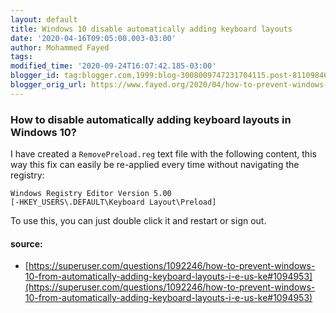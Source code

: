 ```yaml
---
layout: default
title: Windows 10 disable automatically adding keyboard layouts
date: '2020-04-16T09:05:00.003-03:00'
author: Mohammed Fayed
tags:
modified_time: '2020-09-24T16:07:42.185-03:00'
blogger_id: tag:blogger.com,1999:blog-3008009747231704115.post-8110984644406192510
blogger_orig_url: https://www.fayed.org/2020/04/how-to-prevent-windows-10-from.html
---
```


 ### How to disable automatically adding keyboard layouts in Windows 10?

 I have created a `RemovePreload.reg` text file with the following content, this way this fix can easily be re-applied every time without navigating the registry:
 
 ```
Windows Registry Editor Version 5.00
[-HKEY_USERS\.DEFAULT\Keyboard Layout\Preload] 
 ```

To use this, you can just double click it and restart or sign out.

#### source:

- [https://superuser.com/questions/1092246/how-to-prevent-windows-10-from-automatically-adding-keyboard-layouts-i-e-us-ke#1094953](https://superuser.com/questions/1092246/how-to-prevent-windows-10-from-automatically-adding-keyboard-layouts-i-e-us-ke#1094953)
